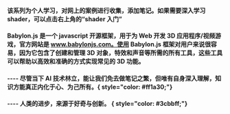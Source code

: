 #### 该系列为个人学习，对网上的案例进行收集，添加笔记。如果需要深入学习 shader，可以点击右上角的“shader 入门”

#### Babylon.js 是一个 javascript 开源框架，用于为 Web 开发 3D 应用程序/视频游戏，官方网站是 www.babylonjs.com。使用 Babylon.js 框架对用户来说很容易，因为它包含了创建和管理 3D 对象，特效和声音等所需的所有工具，这些工具可以帮助以高效和准确的方式实现常见的 3D 功能。

#### ---- 尽管当下 AI 技术林立，能让我们免去做笔记之繁，但唯有自身深入理解，知识方能真正内化于心、为己所有。{ style="color: #ff1a30;"}
#### ---- 人类的进步，来源于好奇与创新。 { style="color: #3cbbff;"}